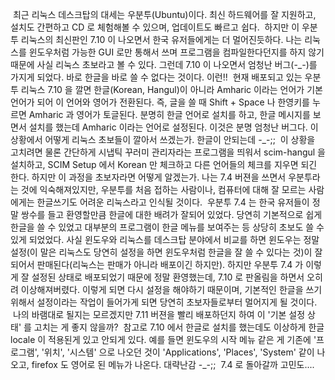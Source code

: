  최근 리눅스 데스크탑의 대세는 우분투(Ubuntu)이다. 최신 하드웨어를 잘 지원하고, 설치도 간편하고 CD 로 체험해볼 수 있으며, 업데이트도 빠르고 쉽다.
 하지만 이 우분투 리눅스의 최신판인 7.10 이 나오면서 한국 유저들에게는 더 멀어진듯하다. 나는 리눅스를 윈도우처럼 가능한 GUI 로만 통해서 쓰며 프로그램을 컴파일한다던지를 하지 않기 때문에 사실 리눅스 초보라고 볼 수 있다. 그런데 7.10 이 나오면서 엄청난 버그(-\_-)를 가지게 되었다. 바로 한글을 바로 쓸 수 없다는 것이다. 이런!!
 현재 배포되고 있는 우분투 리눅스 7.10 을 깔면 한글(Korean, Hangul)이 아니라 Amharic 이라는 언어가 기본 언어가 되어 이 언어와 영어가 전환된다. 즉, 글을 쓸 때 Shift + Space 나 한영키를 누르면 Amharic 과 영어가 토글된다. 분명히 한글 언어로 설치를 하고, 한글 메시지를 보면서 설치를 했는데 Amharic 이라는 언어로 설정된다. 이것은 분명 엄청난 버그다. 이 상황에서 어떻게 리눅스 초보들이 깔아서 쓰겠는가. 한글이 안되는데 -\_-;;
 이 상황을 고치려면 물론 간단하게 시냅틱 꾸러미 관리자라는 프로그램을 띄워서 scim-hangul 을 설치하고, SCIM Setup 에서 Korean 만 체크하고 다른 언어들의 체크를 지우면 되긴 한다. 하지만 이 과정을 초보자라면 어떻게 알겠는가. 나는 7.4 버젼을 쓰면서 우분투라는 것에 익숙해져있지만, 우분투를 처음 접하는 사람이나, 컴퓨터에 대해 잘 모르는 사람에게는 한글쓰기도 어려운 리눅스라고 인식될 것이다.
 우분투 7.4 는 한국 유저들이 정말 쌍수를 들고 환영할만큼 한글에 대한 배려가 잘되어 있었다. 당연히 기본적으로 쉽게 한글을 쓸 수 있었고 대부분의 프로그램이 한글 메뉴를 보여주는 등 상당히 초보도 쓸 수 있게 되었었다. 사실 윈도우와 리눅스를 데스크탑 분야에서 비교를 하면 윈도우는 정말 설정(이 말은 리눅스도 당연히 설정을 하면 윈도우처럼 한글을 잘 쓸 수 있다는 것)이 잘되어서 판매된다(리눅스는 판매가 아니라 배포이긴 하지만). 하지만 우분투 7.4 가 이렇게 잘 설정된 상태로 배포되었기 때문에 정말 환영했는데, 7.10 로 판올림을 하면서 오히려 이상해져버렸다. 이렇게 되면 다시 설정을 해야하기 때문이며, 기본적인 한글을 쓰기 위해서 설정이라는 작업이 들어가게 되면 당연히 초보자들로부터 멀어지게 될 것이다.
 나의 바램대로 될지는 모르겠지만 7.11 버젼을 빨리 배포하던지 하여 이 '기본 설정 상태' 를 고치는 게 좋지 않을까?
 참고로 7.10 에서 한글로 설치를 했는데도 이상하게 한글 locale 이 적용된게 있고 안되게 있다. 예를 들면 윈도우의 시작 메뉴 같은 게 기존에 '프로그램', '위치', '시스템' 으로 나오던 것이 'Applications', 'Places', 'System' 같이 나오고, firefox 도 영어로 된 메뉴가 나온다. 대략난감 -\_-;;
 7.4 로 돌아갈까 고민도....

